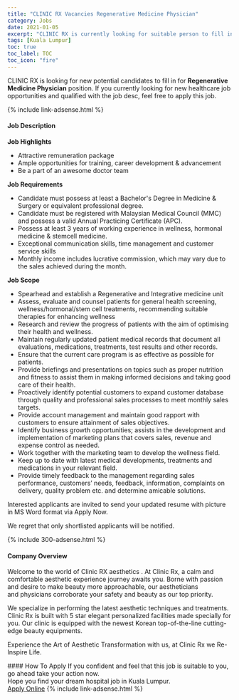 ```yaml
---
title: "CLINIC RX Vacancies Regenerative Medicine Physician" 
category: Jobs 
date: 2021-01-05 
excerpt: "CLINIC RX is currently looking for suitable person to fill in the Regenerative Medicine Physician which positioned at Kuala Lumpur" 
tags: [Kuala Lumpur] 
toc: true 
toc_label: TOC 
toc_icon: "fire" 
--- 
```


<p>CLINIC RX is looking for new potential candidates to fill in for <b>Regenerative Medicine Physician</b> position. If you currently looking for new healthcare job opportunities and qualified with the job desc, feel free to apply this job.
</p>{% include link-adsense.html %} 
<div><div><div><h4>Job Description</h4></div></div><div><div><span><div><p><strong>Job Highlights</strong></p><ul><li>Attractive remuneration package</li><li>Ample opportunities for training, career development &amp; advancement</li><li>Be a part of an awesome doctor team</li></ul><p><strong>Job Requirements</strong></p><ul><li>Candidate must possess at least a Bachelor's Degree in Medicine &amp; Surgery or equivalent professional degree.</li><li>Candidate must be registered with Malaysian Medical Council (MMC) and possess a valid Annual Practicing Certificate (APC).</li><li>Possess at least 3 years of working experience in wellness, hormonal medicine &amp; stemcell medicine.</li><li>Exceptional communication skills, time management and customer service skills</li><li>Monthly income includes lucrative commission, which may vary due to the sales achieved during the month.&#8203;</li></ul><p><strong>Job Scope</strong></p><ul><li>Spearhead and establish a Regenerative and Integrative medicine unit</li><li>Assess, evaluate and counsel patients for general health screening, wellness/hormonal/stem cell treatments, recommending suitable therapies for enhancing wellness</li><li>Research and review the progress of patients with the aim of optimising their health and wellness.</li><li>Maintain regularly updated patient medical records that document all evaluations, medications, treatments, test results and other records.</li><li>Ensure that the current care program is as effective as possible for patients.</li><li>Provide briefings and presentations on topics such as proper nutrition and fitness to assist them in making informed decisions and taking good care of their health.</li><li>Proactively identify potential customers to expand customer database through quality and professional sales processes to meet monthly sales targets.</li><li>Provide account management and maintain good rapport with customers to ensure attainment of sales objectives.</li><li>Identify business growth opportunities; assists in the development and implementation of marketing plans that covers sales, revenue and expense control as needed.</li><li>Work together with the marketing team to develop the wellness field.</li><li>Keep up to date with latest medical developments, treatments and medications in your relevant field.</li><li>Provide timely feedback to the management regarding sales performance, customers&#8217; needs, feedback, information, complaints on delivery, quality problem etc. and determine amicable solutions.</li></ul><p>Interested applicants are invited to send your updated resume with picture in MS Word format via Apply Now.</p><p>We regret that only shortlisted applicants will be notified.</p></div></span></div></div></div> 
{% include 300-adsense.html %} 
<div><div><div><h4>Company Overview</h4></div></div><div><div><span><div><p>Welcome to the world of Clinic RX aesthetics . At Clinic Rx, a calm and comfortable aesthetic experience journey awaits you. Borne with passion and desire to make beauty more approachable, our aestheticians and&#160;physicians corroborate your safety and beauty as our top priority.</p><p>We specialize&#160;in performing the latest aesthetic techniques and treatments. Clinic Rx is built with 5 star elegant personalized facilities made specially for you. Our clinic is equipped with the newest Korean top-of-the-line cutting-edge beauty equipments.</p><p>Experience the Art of Aesthetic Transformation with us, at Clinic Rx we Re-Inspire Life.</p></div></span></div></div></div> 
#### How To Apply 
If you confident and feel that this job is suitable to you, go ahead take your action now. <br/> 
Hope you find your dream hospital job in Kuala Lumpur. <br/> 
<a href="https://www.jobstreet.com.my/en/job/regenerative-medicine-physician-4456746?jobId=jobstreet-my-job-4456746&sectionRank=16&token=0~b5fdd13d-f55c-48e3-9207-e97bd148decb&fr=SRP%20View%20In%20New%20Ta" class="btn btn--warning" target="_blank" rel="nofollow noopenner">Apply Online</a> 
{% include link-adsense.html %} 